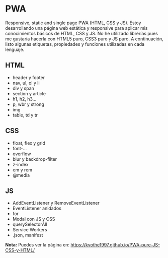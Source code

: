 # PWA
Responsive, static and single page PWA (HTML, CSS y JS). Estoy desarrollando una página web estática y responsive para aplicar mis conocimientos básicos de HTML, CSS y JS. No he utilizado librerías pues me gustaría hacerla con HTML5 puro, CSS3 puro y JS puro. A continuación, listo algunas etiquetas, propiedades y funciones utilizadas en cada lenguaje.

## HTML
<ul>
  <li>header y footer</li>
  <li>nav, ul, ol y li</li>
  <li>div y span</li>
  <li>section y article</li>
  <li>h1, h2, h3...</li>
  <li>p, wbr y strong</li>
  <li>img</li>
  <li>table, td y tr</li>
</ul>

## CSS

<ul>
  <li>float, flex y grid</li>
  <li>font-... </li>
  <li>overflow</li>
  <li>blur y backdrop-filter</li>
  <li>z-index</li>
  <li>em y rem</li>
  <li>@media</li>
</ul>

## JS
<ul>
  <li>AddEventListener y RemoveEventListener</li>
  <li>EventListener anidados</li>
  <li>for</li>
  <li>Modal con JS y CSS</li>
  <li>querySelectorAll</li>
  <li>Service Workers</li>
  <li>.json, manifest </li>
</ul>

 **Nota:** Puedes ver la página en: https://kvothe1997.github.io/PWA-pure-JS-CSS-y-HTML/

